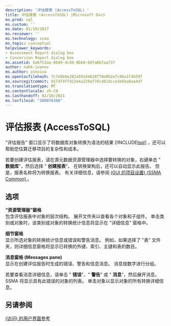```yaml
---
description: '评估报表 (AccessToSQL) '
title: 评估报表 (AccessToSQL) |Microsoft Docs
ms.prod: sql
ms.custom: ''
ms.date: 01/19/2017
ms.reviewer: ''
ms.technology: ssma
ms.topic: conceptual
helpviewer_keywords:
- Assessment Report dialog box
- Conversion Report dialog box
ms.assetid: ba6f53aa-0049-4c49-8bb8-607a8bfaa737
author: nahk-ivanov
ms.author: alexiva
ms.openlocfilehash: 7c7e8b8e282a59144628f70e0b2efc06a1f4b59f
ms.sourcegitcommit: 917df4ffd22e4a229af7dc481dcce3ebba0aa4d7
ms.translationtype: MT
ms.contentlocale: zh-CN
ms.lasthandoff: 02/10/2021
ms.locfileid: "100076388"
---
```

# <a name="assessment-report-accesstosql"></a>评估报表 (AccessToSQL) 
"评估报告" 窗口显示了将数据库对象转换为语法的结果 [!INCLUDE[tsql](../../includes/tsql-md.md)] ，还可以帮助您估算迁移项目的复杂性和成本。  
  
若要创建评估报表，请在源元数据资源管理器中选择要转换的对象，右键单击 " **数据库**"，然后选择 " **创建报表**"。 在转换架构后，还可以自动显示此报告。 但是，报表名称将为转换报表。 有关详细信息，请参阅 [ (GUI 的项目设置)  (SSMA Common) ](../sybase/project-settings-gui-sybasetosql.md)。  
  
## <a name="options"></a>选项  
**“资源管理器”窗格**  
包含评估报表中对象的层次结构。 展开文件夹以查看各个对象和子组件。 单击类别或对象时，该类别或对象的转换统计信息将显示在 "详细信息" 窗格中。  
  
**细节窗格**  
显示所选对象的转换统计信息或错误和警告消息。 例如，如果选择了 "表" 文件夹，则详细信息窗格将显示已转换的外键、索引、主键和表的数目。  
  
**消息窗格 (Messages pane)**  
显示在创建评估报告时生成的错误、警告和信息消息。 消息按数字进行分组。  
  
若要查看消息详细信息，请单击 " **错误**"、" **警告**" 或 " **消息**"，然后展开消息。 SSMA 将显示具有此错误的对象的列表。 单击对象以显示对象的所有转换详细信息。  
  
## <a name="see-also"></a>另请参阅  
[ (访问) 的用户界面参考 ](./user-interface-reference-accesstosql.md)  
